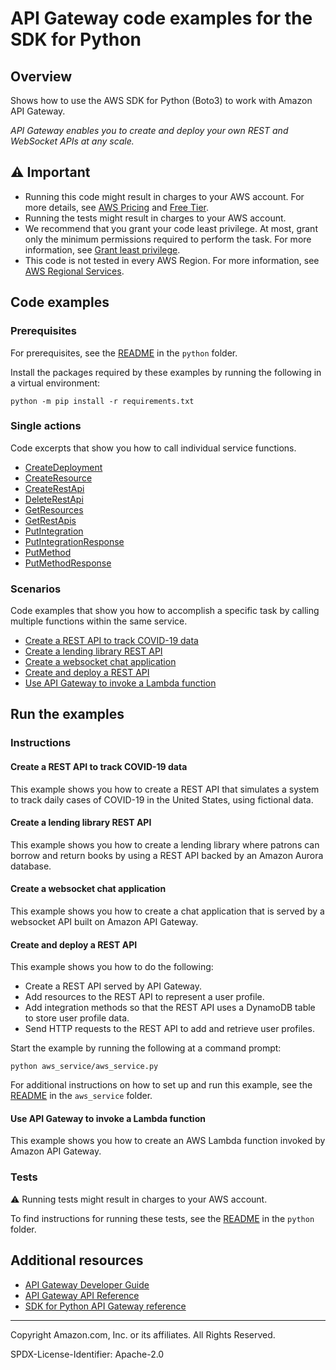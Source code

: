 # API Gateway code examples for the SDK for Python

## Overview

Shows how to use the AWS SDK for Python (Boto3) to work with Amazon API Gateway.

<!--custom.overview.start-->
<!--custom.overview.end-->

_API Gateway enables you to create and deploy your own REST and WebSocket APIs at any scale._

## ⚠ Important

* Running this code might result in charges to your AWS account. For more details, see [AWS Pricing](https://aws.amazon.com/pricing/) and [Free Tier](https://aws.amazon.com/free/).
* Running the tests might result in charges to your AWS account.
* We recommend that you grant your code least privilege. At most, grant only the minimum permissions required to perform the task. For more information, see [Grant least privilege](https://docs.aws.amazon.com/IAM/latest/UserGuide/best-practices.html#grant-least-privilege).
* This code is not tested in every AWS Region. For more information, see [AWS Regional Services](https://aws.amazon.com/about-aws/global-infrastructure/regional-product-services).

<!--custom.important.start-->
<!--custom.important.end-->

## Code examples

### Prerequisites

For prerequisites, see the [README](../../README.md#Prerequisites) in the `python` folder.

Install the packages required by these examples by running the following in a virtual environment:

```
python -m pip install -r requirements.txt
```

<!--custom.prerequisites.start-->
<!--custom.prerequisites.end-->

### Single actions

Code excerpts that show you how to call individual service functions.

- [CreateDeployment](aws_service/aws_service.py#L189)
- [CreateResource](aws_service/aws_service.py#L77)
- [CreateRestApi](aws_service/aws_service.py#L43)
- [DeleteRestApi](aws_service/aws_service.py#L260)
- [GetResources](aws_service/aws_service.py#L25)
- [GetRestApis](aws_service/aws_service.py#L231)
- [PutIntegration](aws_service/aws_service.py#L100)
- [PutIntegrationResponse](aws_service/aws_service.py#L25)
- [PutMethod](aws_service/aws_service.py#L25)
- [PutMethodResponse](aws_service/aws_service.py#L25)

### Scenarios

Code examples that show you how to accomplish a specific task by calling multiple
functions within the same service.

- [Create a REST API to track COVID-19 data](../../cross_service/apigateway_covid-19_tracker)
- [Create a lending library REST API](../../cross_service/aurora_rest_lending_library)
- [Create a websocket chat application](../../cross_service/apigateway_websocket_chat)
- [Create and deploy a REST API](aws_service/aws_service.py)
- [Use API Gateway to invoke a Lambda function](../../example_code/lambda)


<!--custom.examples.start-->
<!--custom.examples.end-->

## Run the examples

### Instructions


<!--custom.instructions.start-->
<!--custom.instructions.end-->



#### Create a REST API to track COVID-19 data

This example shows you how to create a REST API that simulates a system to track daily cases of COVID-19 in the United States, using fictional data.


<!--custom.scenario_prereqs.cross_ApiGatewayDataTracker.start-->
<!--custom.scenario_prereqs.cross_ApiGatewayDataTracker.end-->


<!--custom.scenarios.cross_ApiGatewayDataTracker.start-->
<!--custom.scenarios.cross_ApiGatewayDataTracker.end-->

#### Create a lending library REST API

This example shows you how to create a lending library where patrons can borrow and return books by using a REST API backed by an Amazon Aurora database.


<!--custom.scenario_prereqs.cross_AuroraRestLendingLibrary.start-->
<!--custom.scenario_prereqs.cross_AuroraRestLendingLibrary.end-->


<!--custom.scenarios.cross_AuroraRestLendingLibrary.start-->
<!--custom.scenarios.cross_AuroraRestLendingLibrary.end-->

#### Create a websocket chat application

This example shows you how to create a chat application that is served by a websocket API built on Amazon API Gateway.


<!--custom.scenario_prereqs.cross_ApiGatewayWebsocketChat.start-->
<!--custom.scenario_prereqs.cross_ApiGatewayWebsocketChat.end-->


<!--custom.scenarios.cross_ApiGatewayWebsocketChat.start-->
<!--custom.scenarios.cross_ApiGatewayWebsocketChat.end-->

#### Create and deploy a REST API

This example shows you how to do the following:

- Create a REST API served by API Gateway.
- Add resources to the REST API to represent a user profile.
- Add integration methods so that the REST API uses a DynamoDB table to store user profile data.
- Send HTTP requests to the REST API to add and retrieve user profiles.

<!--custom.scenario_prereqs.api-gateway_Usage_CreateDeployRest.start-->
<!--custom.scenario_prereqs.api-gateway_Usage_CreateDeployRest.end-->

Start the example by running the following at a command prompt:

```
python aws_service/aws_service.py
```


<!--custom.scenarios.api-gateway_Usage_CreateDeployRest.start-->
For additional instructions on how to set up and run this example, see the 
[README](aws_service/README.md) in the `aws_service` folder.
<!--custom.scenarios.api-gateway_Usage_CreateDeployRest.end-->

#### Use API Gateway to invoke a Lambda function

This example shows you how to create an AWS Lambda function invoked by Amazon API Gateway.


<!--custom.scenario_prereqs.cross_LambdaAPIGateway.start-->
<!--custom.scenario_prereqs.cross_LambdaAPIGateway.end-->


<!--custom.scenarios.cross_LambdaAPIGateway.start-->
<!--custom.scenarios.cross_LambdaAPIGateway.end-->

### Tests

⚠ Running tests might result in charges to your AWS account.


To find instructions for running these tests, see the [README](../../README.md#Tests)
in the `python` folder.



<!--custom.tests.start-->
<!--custom.tests.end-->

## Additional resources

- [API Gateway Developer Guide](https://docs.aws.amazon.com/apigateway/latest/developerguide/welcome.html)
- [API Gateway API Reference](https://docs.aws.amazon.com/apigateway/latest/api/API_Operations.html)
- [SDK for Python API Gateway reference](https://boto3.amazonaws.com/v1/documentation/api/latest/reference/services/apigateway.html)

<!--custom.resources.start-->
<!--custom.resources.end-->

---

Copyright Amazon.com, Inc. or its affiliates. All Rights Reserved.

SPDX-License-Identifier: Apache-2.0